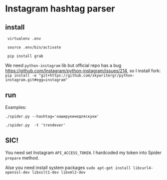 # Instagram hashtag parser

## install

``` virtualenv .env```

``` source .env/bin/activate```

``` pip install grab```

We need `python-instagram` lib but official repo has a bug https://github.com/Instagram/python-instagram/issues/214, so I install fork:
```pip install -e "git+https://github.com/skywritergr/python-instagram.git#egg=instagram"```

## run

Examples:

```./spider.py --hashtag='наширукинедляскуки'```

```./spider.py  -t 'trendever'```


## SIC!
You need set Instagram `API_ACCESS_TOKEN`. I hardcoded my token into Spider `prepare` method.

Alse you need install system packages `sudo apt-get install libcurl4-openssl-dev libxslt1-dev libxml2-dev`
